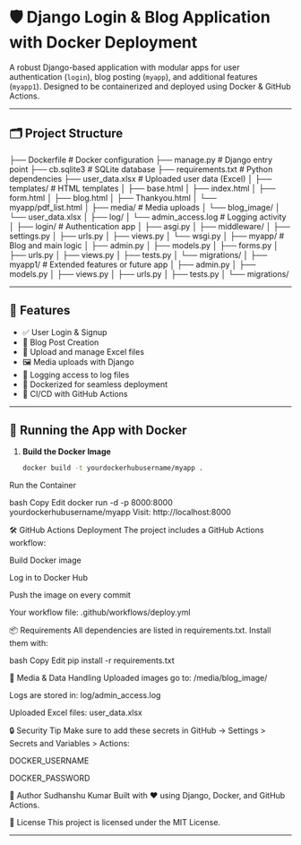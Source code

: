 # 🛡️ Django Login & Blog Application with Docker Deployment

A robust Django-based application with modular apps for user authentication (`login`), blog posting (`myapp`), and additional features (`myapp1`). Designed to be containerized and deployed using Docker & GitHub Actions.

---

## 🗂️ Project Structure


├── Dockerfile # Docker configuration
├── manage.py # Django entry point
├── cb.sqlite3 # SQLite database
├── requirements.txt # Python dependencies
├── user_data.xlsx # Uploaded user data (Excel)
│
├── templates/ # HTML templates
│ ├── base.html
│ ├── index.html
│ ├── form.html
│ ├── blog.html
│ ├── Thankyou.html
│ └── myapp/pdf_list.html
│
├── media/ # Media uploads
│ └── blog_image/
│ └── user_data.xlsx
│
├── log/
│ └── admin_access.log # Logging activity
│
├── login/ # Authentication app
│ ├── asgi.py
│ ├── middleware/
│ ├── settings.py
│ ├── urls.py
│ ├── views.py
│ └── wsgi.py
│
├── myapp/ # Blog and main logic
│ ├── admin.py
│ ├── models.py
│ ├── forms.py
│ ├── urls.py
│ ├── views.py
│ ├── tests.py
│ └── migrations/
│
├── myapp1/ # Extended features or future app
│ ├── admin.py
│ ├── models.py
│ ├── views.py
│ ├── urls.py
│ ├── tests.py
│ └── migrations/


---

## 🚀 Features

- ✅ User Login & Signup
- 📝 Blog Post Creation
- 📄 Upload and manage Excel files
- 🖼️ Media uploads with Django
- 🧾 Logging access to log files
- 🐳 Dockerized for seamless deployment
- 🔁 CI/CD with GitHub Actions

---

## 🐳 Running the App with Docker

1. **Build the Docker Image**
   ```bash
   docker build -t yourdockerhubusername/myapp .
Run the Container

bash
Copy
Edit
docker run -d -p 8000:8000 yourdockerhubusername/myapp
Visit: http://localhost:8000

🛠️ GitHub Actions Deployment
The project includes a GitHub Actions workflow:

Build Docker image

Log in to Docker Hub

Push the image on every commit

Your workflow file: .github/workflows/deploy.yml

📦 Requirements
All dependencies are listed in requirements.txt. Install them with:

bash
Copy
Edit
pip install -r requirements.txt

📁 Media & Data Handling
Uploaded images go to: /media/blog_image/

Logs are stored in: log/admin_access.log

Uploaded Excel files: user_data.xlsx

🔒 Security Tip
Make sure to add these secrets in GitHub → Settings > Secrets and Variables > Actions:

DOCKER_USERNAME

DOCKER_PASSWORD

🙋 Author
Sudhanshu Kumar
Built with ❤️ using Django, Docker, and GitHub Actions.


📜 License
This project is licensed under the MIT License.

---

